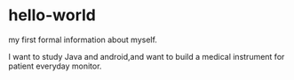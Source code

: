 # hello-world
my first formal information about myself.

I want to study Java and android,and want to build a medical instrument for patient everyday monitor.
